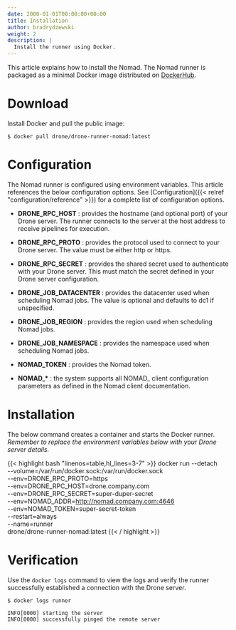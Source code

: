 ```yaml
---
date: 2000-01-01T00:00:00+00:00
title: Installation
author: bradrydzewski
weight: 2
description: |
  Install the runner using Docker.
---
```


This article explains how to install the Nomad. The Nomad runner is packaged as a minimal Docker image distributed on [DockerHub](https://hub.docker.com/r/drone/drone-runner-nomad).
# Download

Install Docker and pull the public image:

```
$ docker pull drone/drone-runner-nomad:latest
```

# Configuration

The Nomad runner is configured using environment variables. This article references the below configuration options. See [Configuration]({{< relref "configuration/reference" >}}) for a complete list of configuration options.

* __DRONE_RPC_HOST__
  : provides the hostname (and optional port) of your Drone server. The runner connects to the server at the host address to receive pipelines for execution.

* __DRONE_RPC_PROTO__
  : provides the protocol used to connect to your Drone server. The value must be either http or https.

* __DRONE_RPC_SECRET__
  : provides the shared secret used to authenticate with your Drone server. This must match the secret defined in your Drone server configuration.

* __DRONE_JOB_DATACENTER__
  : provides the datacenter used when scheduling Nomad jobs. The value is optional and defaults to dc1 if unspecified.

* __DRONE_JOB_REGION__
  : provides the region used when scheduling Nomad jobs.

* __DRONE_JOB_NAMESPACE__
  : provides the namespace used when scheduling Nomad jobs.

* __NOMAD_TOKEN__
  : provides the Nomad token.

* __NOMAD\_*__
  : the system supports all NOMAD_ client configuration parameters as defined in the Nomad client documentation.

# Installation

The below command creates a container and starts the Docker runner. _Remember to replace the environment variables below with your Drone server details._


{{< highlight bash "linenos=table,hl_lines=3-7" >}}
docker run --detach \
  --volume=/var/run/docker.sock:/var/run/docker.sock \
  --env=DRONE_RPC_PROTO=https \
  --env=DRONE_RPC_HOST=drone.company.com \
  --env=DRONE_RPC_SECRET=super-duper-secret \
  --env=NOMAD_ADDR=http://nomad.company.com:4646 \
  --env=NOMAD_TOKEN=super-secret-token \
  --restart=always \
  --name=runner \
  drone/drone-runner-nomad:latest
{{< / highlight >}}


# Verification

Use the `docker logs` command to view the logs and verify the runner successfully established a connection with the Drone server.

```
$ docker logs runner

INFO[0000] starting the server
INFO[0000] successfully pinged the remote server 
```
